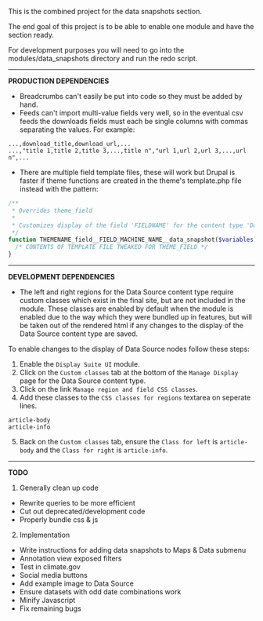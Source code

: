 This is the combined project for the data snapshots section.

The end goal of this project is to be able to enable one module and have the section ready.

For development purposes you will need to go into the modules/data_snapshots directory and run the redo script.

---

**PRODUCTION DEPENDENCIES**
- Breadcrumbs can't easily be put into code so they must be added by hand.
- Feeds can't import multi-value fields very well, so in the eventual csv feeds the downloads fields must each be single columns with commas separating the values. For example:
```csv
...,download_title,download_url,...
...,"title 1,title 2,title 3,...,title n","url 1,url 2,url 3,...,url n",...
```
- There are multiple field template files, these will work but Drupal is faster if theme functions are created in the theme's template.php file instead with the pattern:
```php
/**
 * Overrides theme_field
 *
 * Customizes display of the field 'FIELDNAME' for the content type 'Data Snapshot'
 */
function THEMENAME_field__FIELD_MACHINE_NAME__data_snapshot($variables) {
  /* CONTENTS OF TEMPLATE FILE TWEAKED FOR THEME_FIELD */
}
```

---

**DEVELOPMENT DEPENDENCIES**
- The left and right regions for the Data Source content type require custom classes which exist in the final site, but are not included in the module. These classes are enabled by default when the module is enabled due to the way which they were bundled up in features, but will be taken out of the rendered html if any changes to the display of the Data Source content type are saved.

To enable changes to the display of Data Source nodes follow these steps:

1. Enable the `Display Suite UI` module.
2. Click on the `Custom classes` tab at the bottom of the `Manage Display` page for the Data Source content type.
3. Click on the link `Manage region and field CSS classes`.
4. Add these classes to the `CSS classes for regions` textarea on seperate lines.
```
article-body
article-info
```
5. Back on the `Custom classes` tab, ensure the `Class for left` is `article-body` and the `Class for right` is `article-info`.

---

**TODO**

1. Generally clean up code
  - Rewrite queries to be more efficient
  - Cut out deprecated/development code
  - Properly bundle css & js
2. Implementation
  - Write instructions for adding data snapshots to Maps & Data submenu
  - Annotation view exposed filters
  - Test in climate.gov
  - Social media buttons
  - Add example image to Data Source
  - Ensure datasets with odd date combinations work
  - Minify Javascript
  - Fix remaining bugs
